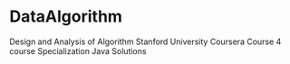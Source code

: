 # DataAlgorithm
Design and Analysis of Algorithm Stanford University Coursera Course 4 course Specialization Java Solutions
